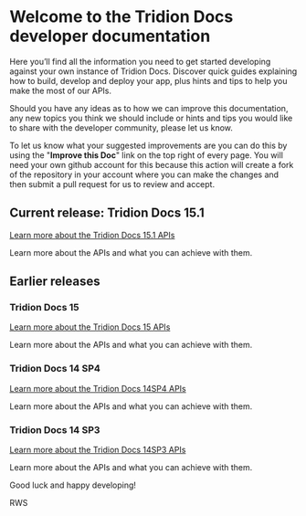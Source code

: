 # Welcome to the Tridion Docs developer documentation

Here you’ll find all the information you need to get started developing against your own instance of Tridion Docs. Discover quick guides explaining how to build, develop and deploy your app, plus hints and tips to help you make the most of our APIs.

Should you have any ideas as to how we can improve this documentation, any new topics you think we should include or hints and tips you would like to share with the developer community, please let us know.

To let us know what your suggested improvements are you can do this by using the "**Improve this Doc**" link on the top right of every page.  You will need your own github account for this because this action will create a fork of the repository in your account where you can make the changes and then submit a pull request for us to review and accept.



## Current release: Tridion Docs 15.1

[Learn more about the Tridion Docs 15.1 APIs](apiconcepts/Tridion_Docs_15.1/overview.md)

Learn more about the APIs and what you can achieve with them.

## Earlier releases

### Tridion Docs 15

[Learn more about the Tridion Docs 15 APIs](apiconcepts/Tridion_Docs_15/overview.md)

Learn more about the APIs and what you can achieve with them.
### Tridion Docs 14 SP4

[Learn more about the Tridion Docs 14SP4 APIs](apiconcepts/Tridion_Docs_14SP4/overview.md)

Learn more about the APIs and what you can achieve with them.

### Tridion Docs 14 SP3
[Learn more about the Tridion Docs 14SP3 APIs](apiconcepts/Tridion_Docs_14SP3/overview.md)

Learn more about the APIs and what you can achieve with them.


Good luck and happy developing!

RWS
